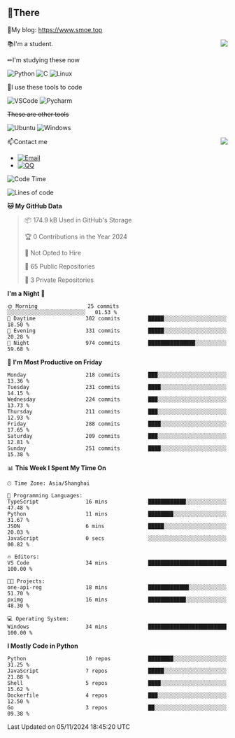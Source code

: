 
## 👏There

📰My blog: https://www.smoe.top

<img align="right" src="https://github-readme-stats.vercel.app/api/top-langs/?username=AkashiCoin"/>


📚I'm a student.

✏I'm studying these now

![Python](https://img.shields.io/badge/-Python-blue?style=flat-square&logo=Python&logoColor=fff)
![C](https://img.shields.io/badge/-C-585858?style=flat-square&logo=C&logoColor=fff)
![Linux](https://img.shields.io/badge/-Linux-black?style=flat-square&logo=Linux&logoColor=fff)

🔨I use these tools to code

![VSCode](https://img.shields.io/badge/-VSCode-blue?style=flat-square&logo=visualstudiocode&logoColor=fff)
![Pycharm](https://img.shields.io/badge/-Pycharm-green?style=flat-square&logo=pycharm&logoColor=fff)

 ~~These are other tools~~

![Ubuntu](https://img.shields.io/badge/-Ubuntu-orange?style=flat-square&logo=Ubuntu&logoColor=fff)
![Windows](https://img.shields.io/badge/-Windows-blue?style=flat-square&logo=Windows&logoColor=fff)

<img align="right" src="https://github-readme-stats.vercel.app/api?username=AkashiCoin" />


📫Contact me

* [![Email](https://img.shields.io/badge/Email-l1040186796@gmail.com-1?style=social&logoColor=fff)](mailto:l1040186796@gmail.com)
* [![QQ](https://img.shields.io/badge/QQ-1040186796-1?style=social&logoColor=fff)](tencent://AddContact/?fromId=45&fromSubId=1&subcmd=all&uin=1040186796&website=www.oicqzone.com)

<!--START_SECTION:waka-->
![Code Time](http://img.shields.io/badge/Code%20Time-1%2C367%20hrs%2036%20mins-blue)

![Lines of code](https://img.shields.io/badge/From%20Hello%20World%20I%27ve%20Written-320.4%20thousand%20lines%20of%20code-blue)

**🐱 My GitHub Data** 

> 📦 174.9 kB Used in GitHub's Storage 
 > 
> 🏆 0 Contributions in the Year 2024
 > 
> 🚫 Not Opted to Hire
 > 
> 📜 65 Public Repositories 
 > 
> 🔑 3 Private Repositories 
 > 
**I'm a Night 🦉** 

```text
🌞 Morning                25 commits          ░░░░░░░░░░░░░░░░░░░░░░░░░   01.53 % 
🌆 Daytime                302 commits         █████░░░░░░░░░░░░░░░░░░░░   18.50 % 
🌃 Evening                331 commits         █████░░░░░░░░░░░░░░░░░░░░   20.28 % 
🌙 Night                  974 commits         ███████████████░░░░░░░░░░   59.68 % 
```
📅 **I'm Most Productive on Friday** 

```text
Monday                   218 commits         ███░░░░░░░░░░░░░░░░░░░░░░   13.36 % 
Tuesday                  231 commits         ████░░░░░░░░░░░░░░░░░░░░░   14.15 % 
Wednesday                224 commits         ███░░░░░░░░░░░░░░░░░░░░░░   13.73 % 
Thursday                 211 commits         ███░░░░░░░░░░░░░░░░░░░░░░   12.93 % 
Friday                   288 commits         ████░░░░░░░░░░░░░░░░░░░░░   17.65 % 
Saturday                 209 commits         ███░░░░░░░░░░░░░░░░░░░░░░   12.81 % 
Sunday                   251 commits         ████░░░░░░░░░░░░░░░░░░░░░   15.38 % 
```


📊 **This Week I Spent My Time On** 

```text
🕑︎ Time Zone: Asia/Shanghai

💬 Programming Languages: 
TypeScript               16 mins             ████████████░░░░░░░░░░░░░   47.48 % 
Python                   11 mins             ████████░░░░░░░░░░░░░░░░░   31.67 % 
JSON                     6 mins              █████░░░░░░░░░░░░░░░░░░░░   20.03 % 
JavaScript               0 secs              ░░░░░░░░░░░░░░░░░░░░░░░░░   00.82 % 

🔥 Editors: 
VS Code                  34 mins             █████████████████████████   100.00 % 

🐱‍💻 Projects: 
one-api-reg              18 mins             █████████████░░░░░░░░░░░░   51.70 % 
pximg                    16 mins             ████████████░░░░░░░░░░░░░   48.30 % 

💻 Operating System: 
Windows                  34 mins             █████████████████████████   100.00 % 
```

**I Mostly Code in Python** 

```text
Python                   10 repos            ████████░░░░░░░░░░░░░░░░░   31.25 % 
JavaScript               7 repos             █████░░░░░░░░░░░░░░░░░░░░   21.88 % 
Shell                    5 repos             ████░░░░░░░░░░░░░░░░░░░░░   15.62 % 
Dockerfile               4 repos             ███░░░░░░░░░░░░░░░░░░░░░░   12.50 % 
Go                       3 repos             ██░░░░░░░░░░░░░░░░░░░░░░░   09.38 % 
```




 Last Updated on 05/11/2024 18:45:20 UTC
<!--END_SECTION:waka-->
